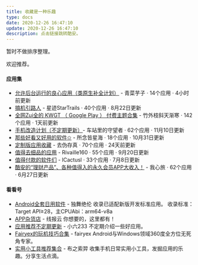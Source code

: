 ```yaml
---
title: 收藏是一种乐趣
type: docs
date: 2020-12-26 16:47:10
update: 2020-12-26 16:47:10
description: 点击链接跳转酷安。
---
```


暂时不做排序整理。

欢迎推荐。

#### 应用集
- [允许后台运行的良心应用（类原生补全计划）](https://www.coolapk.com/album/23618598) - 青菜芋子 · 14个应用 · 4小时前更新
- [搞机引路人](https://www.coolapk.com/album/20585288) - 星迹StarTrails · 40个应用 · 8月22日更新
- [全网Zui全的 KWGT （ Google Play ） 付费主题合集](https://www.coolapk.com/album/16928896) - 竹外枝斜天渐寒 · 142个应用 · 1天前更新
- [手机改造计划（不定期更新）](https://www.coolapk.com/album/22556548)- 车站里的守望者 · 62个应用 · 11月10日更新
- [那些好看又好用的软件✩](https://www.coolapk.com/album/22134281) - 所念皆星海 · 18个应用 · 10月31日更新
- [定制版应用收藏](https://www.coolapk.com/album/19608041) - 去伪存真 · 70个应用 · 24天前更新
- [值得去细品的应用](https://www.coolapk.com/album/20395506) - Rivaille160 · 55个应用 · 9月20日更新
- [值得付款的软件们](https://www.coolapk.com/album/19735258) - lCactusl · 33个应用 · 7月8日更新
- [酷安的“理财产品”、各种值得入的永久会员APP大收入！](https://www.coolapk.com/album/16707668) - 我心旅 · 62个应用 · 6月27日更新

#### 看看号
- [Android全套日用软件](https://www.coolapk.com/dyh/2798) - 独舞绝伦
  收录已适配新版开发标准应用。
  收录标准：Target API≥28，主CPUAbi：arm64-v8a
- [APP杂货店](https://www.coolapk.com/dyh/3763) - 线报云
  你想要的，这里都有！
- [应用推荐不定期更新](https://www.coolapk.com/dyh/1739) - 小六233
  不定期介绍一些好应用。
- [Fairyex的玩机技巧合集](https://www.coolapk.com/dyh/1732) - fairyex
  Android与Windows领域360度全方位无死角专家。
- [实用小工具推荐集合](https://www.coolapk.com/dyh/2262) - 布之索羿
  收集手机日常实用小工具，发掘应用的乐趣。分享生活点滴。
